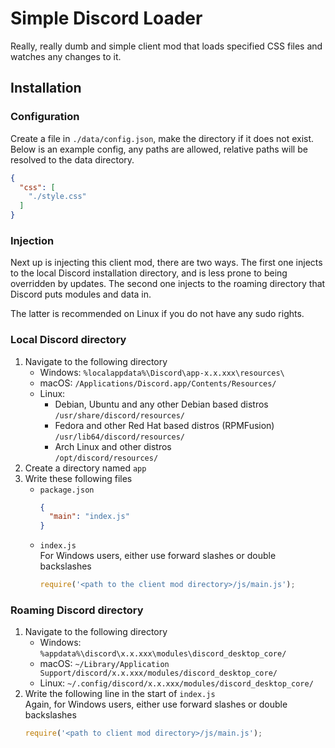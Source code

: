 # Simple Discord Loader

Really, really dumb and simple client mod that loads specified CSS files and watches any changes to it.

## Installation

### Configuration

Create a file in `./data/config.json`, make the directory if it does not exist. Below is an example config, any paths are allowed, relative paths will be resolved to the data directory.

```json
{
  "css": [
    "./style.css"
  ]
}
```

### Injection

Next up is injecting this client mod, there are two ways. The first one injects to the local Discord installation directory, and is less prone to being overridden by updates. The second one injects to the roaming directory that Discord puts modules and data in.

The latter is recommended on Linux if you do not have any sudo rights.

### Local Discord directory

1. Navigate to the following directory
   - Windows: `%localappdata%\Discord\app-x.x.xxx\resources\`
   - macOS: `/Applications/Discord.app/Contents/Resources/`
   - Linux:
     - Debian, Ubuntu and any other Debian based distros  
       `/usr/share/discord/resources/`
     - Fedora and other Red Hat based distros (RPMFusion)  
       `/usr/lib64/discord/resources/`
     - Arch Linux and other distros  
       `/opt/discord/resources/`
2. Create a directory named `app`
3. Write these following files
   - `package.json`
     ```json
     {
       "main": "index.js"
     }
     ```
   - `index.js`  
     For Windows users, either use forward slashes or double backslashes
     ```js
     require('<path to the client mod directory>/js/main.js');
     ```

### Roaming Discord directory

1. Navigate to the following directory
   - Windows: `%appdata%\discord\x.x.xxx\modules\discord_desktop_core/`
   - macOS: `~/Library/Application Support/discord/x.x.xxx/modules/discord_desktop_core/`
   - Linux: `~/.config/discord/x.x.xxx/modules/discord_desktop_core/`
2. Write the following line in the start of `index.js`  
   Again, for Windows users, either use forward slashes or double backslashes
   ```js
   require('<path to client mod directory>/js/main.js');
   ```

